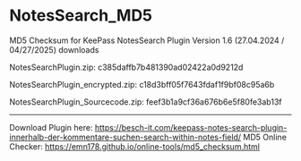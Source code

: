 # NotesSearch_MD5
MD5 Checksum for KeePass NotesSearch Plugin Version 1.6 (27.04.2024 / 04/27/2025) downloads 

NotesSearchPlugin.zip: c385daffb7b481390ad02422a0d9212d

NotesSearchPlugin_encrypted.zip: c18d3bff05f7643fdaf1f9bf08c95a6b

NotesSearchPlugin_Sourcecode.zip: feef3b1a9cf36a676b6e5f80fe3ab13f

---------------------------------------------------------------
Download Plugin here: https://besch-it.com/keepass-notes-search-plugin-innerhalb-der-kommentare-suchen-search-within-notes-field/
MD5 Online Checker: https://emn178.github.io/online-tools/md5_checksum.html 

